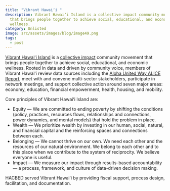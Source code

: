 ```yaml
---
title: "Vibrant Hawaiʻi "
description: Vibrant Hawaiʻi Island is a collective impact community movement
  that brings people together to achieve social, educational, and economic
  wellness.
category: Unlisted
image: src/assets/images/blog/image49.png
tags:
  - post
---
```

[Vibrant Hawaiʻi Island](https://www.vibranthawaii.org/) is a [collective impact](https://www.collectiveimpactforum.org/what-collective-impact) community movement that brings people together to achieve social, educational, and economic wellness. Rooted in data and driven by community voice, members of Vibrant Hawaiʻi review data sources including the [Aloha United Way ALICE Report](http://www.auw.org/alice), meet with and convene multi-sector stakeholders, participate in network meetings, and support collective action around seven major areas: economy, education, financial empowerment, health, housing, and mobility. 

Core principles of Vibrant Hawaiʻi Island are:

* Equity — We are committed to ending poverty by shifting the conditions (policy, practices, resources flows, relationships and connections, power dynamics, and mental models) that hold the problem in place.
* Wealth — We prioritize wealth by investing in our human, social, natural, and financial capital and the reinforcing spaces and connections between each.
* Belonging — We cannot thrive on our own. We need each other and the resources of our natural environment. We belong to each other and to this place when we contribute to the system of reciprocity. We believe everyone is useful.
* Impact — We measure our impact through results-based accountability — a process, framework, and culture of data-driven decision making.

HACBED served Vibrant Hawaiʻi by providing fiscal support, process design, facilitation, and documentation.
